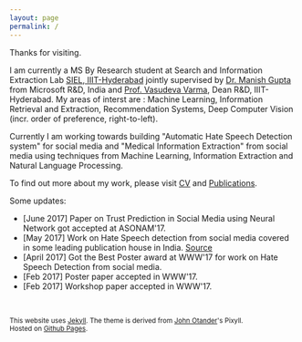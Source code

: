 ```yaml
---
layout: page
permalink: /
---
```


Thanks for visiting.

I am currently a MS By Research student at Search and Information Extraction Lab [SIEL, IIIT-Hyderabad](search.iiit.ac.in) jointly supervised by [Dr. Manish Gupta](https://www.microsoft.com/en-us/research/people/gmanish/?from=http%3A%2F%2Fresearch.microsoft.com%2Fen-us%2Fpeople%2Fgmanish%2F#) from Microsoft R&D, India and [Prof. Vasudeva Varma](https://faculty.iiit.ac.in/~vv/Home.html), Dean R&D, IIIT-Hyderabad. My areas of interst are : Machine Learning, Information Retrieval and Extraction, Recommendation Systems, Deep Computer Vision (incr. order of preference, right-to-left).

Currently I am working towards building "Automatic Hate Speech Detection system" for social media and "Medical Information Extraction" from social media using techniques from Machine Learning, Information Extraction and Natural Language Processing.  

To find out more about my work, please visit [CV](/resume-final.pdf) and [Publications](/publications/).

Some updates:

* [June 2017] Paper on Trust Prediction in Social Media using Neural Network got accepted at ASONAM'17.
* [May 2017] Work on Hate Speech detection from social media covered in some leading publication house in India. [Source](https://www.iiit.ac.in/news/IRELspaperonHateSpeechDetectionvotedBestPosterPresentationatWWW2017Perth/)
* [April 2017] Got the Best Poster award at WWW'17 for work on Hate Speech Detection from social media.
* [Feb 2017] Poster paper accepted in WWW'17.
* [Feb 2017] Workshop paper accepted in WWW'17.

<br/>



<small>This website uses [Jekyll](http://jekyllrb.com). The theme is derived from [John Otander](http://johnotander.com/)'s Pixyll.<br/>Hosted on [Github Pages](https://pages.github.com/).</small>
